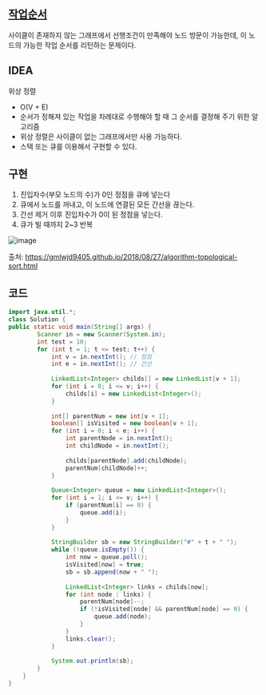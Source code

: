 ## [작업순서](https://swexpertacademy.com/main/code/problem/problemDetail.do?contestProbId=AV18TrIqIwUCFAZN&categoryId=AV18TrIqIwUCFAZN&categoryType=CODE)

사이클이 존재하지 않는 그래프에서 선행조건이 만족해야 노드 방문이 가능한데, 이 노드의 가능한 작업 순서를 리턴하는 문제이다.

## IDEA

위상 정렬

- O(V + E)
- 순서가 정해져 있는 작업을 차례대로 수행해야 할 때 그 순서를 결정해 주기 위한 알고리즘
- 위상 정렬은 사이클이 없는 그래프에서만 사용 가능하다.
- 스택 또는 큐를 이용해서 구현할 수 있다.

## 구현

1. 진입차수(부모 노드의 수)가 0인 정점을 큐에 넣는다
2. 큐에서 노드를 꺼내고, 이 노드에 연결된 모든 간선을 끊는다.
3. 간선 제거 이후 진입차수가 0이 된 정점을 넣는다.
4. 큐가 빌 때까지 2~3 반복

![image](https://user-images.githubusercontent.com/46469385/104011055-d6a3ec00-51f0-11eb-859a-66d8331069a4.png)

출처: https://gmlwjd9405.github.io/2018/08/27/algorithm-topological-sort.html

## 코드
```java
import java.util.*;
class Solution {
public static void main(String[] args) {
        Scanner in = new Scanner(System.in);
        int test = 10;
        for (int t = 1; t <= test; t++) {
            int v = in.nextInt(); // 정점
            int e = in.nextInt(); // 간선
 
            LinkedList<Integer> childs[] = new LinkedList[v + 1];
            for (int i = 0; i <= v; i++) {
                childs[i] = new LinkedList<Integer>();
            }
 
            int[] parentNum = new int[v + 1];
            boolean[] isVisited = new boolean[v + 1];
            for (int i = 0; i < e; i++) {
                int parentNode = in.nextInt();
                int childNode = in.nextInt();
 
                childs[parentNode].add(childNode);
                parentNum[childNode]++;
            }
 
            Queue<Integer> queue = new LinkedList<Integer>();
            for (int i = 1; i <= v; i++) {
                if (parentNum[i] == 0) {
                    queue.add(i);
                }
            }
 
            StringBuilder sb = new StringBuilder("#" + t + " ");
            while (!queue.isEmpty()) {
                int now = queue.poll();
                isVisited[now] = true;
                sb = sb.append(now + " ");
 
                LinkedList<Integer> links = childs[now];
                for (int node : links) {
                    parentNum[node]--;
                    if (!isVisited[node] && parentNum[node] == 0) {
                        queue.add(node);
                    }
                }
                links.clear();
            }
 
            System.out.println(sb);
        }
    }
}
```

